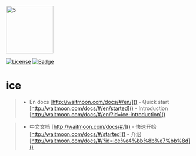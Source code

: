 <img width="128" alt="5" src="https://user-images.githubusercontent.com/33447125/151098049-72aaf8d1-b759-4d84-bf6b-1a2260033582.png">


[![License](https://img.shields.io/badge/license-Apache%202-4EB1BA.svg)](https://www.apache.org/licenses/LICENSE-2.0.html)
[![Badge](https://img.shields.io/badge/link-ice--docs-brightgreen)](http://waitmoon.com/docs)

# ice

>- En docs [http://waitmoon.com/docs/#/en/]()
    - Quick start [http://waitmoon.com/docs/#/en/started]()
    - Introduction [http://waitmoon.com/docs/#/en/?id=ice-introduction]()

>- 中文文档 [http://waitmoon.com/docs/#/]()
    - 快速开始 [http://waitmoon.com/docs/#/started]()
    - 介绍 [http://waitmoon.com/docs/#/?id=ice%e4%bb%8b%e7%bb%8d]()
